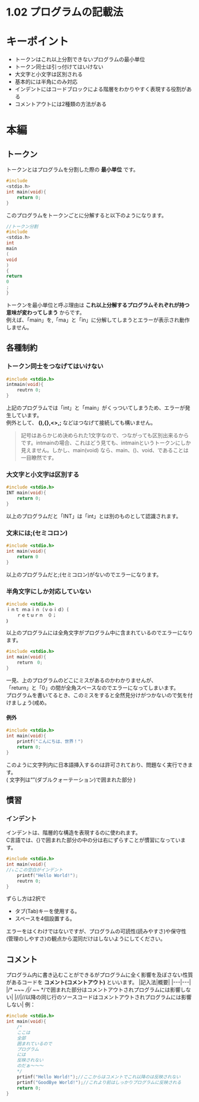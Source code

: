 1.02 プログラムの記載法
===
# キーポイント
- トークンはこれ以上分割できないプログラムの最小単位
- トークン同士は引っ付けてはいけない
- 大文字と小文字は区別される
- 基本的には半角にのみ対応
- インデントにはコードブロックによる階層をわかりやすく表現する役割がある
- コメントアウトには2種類の方法がある
# 本編
## トークン
トークンとはプログラムを分割した際の **最小単位** です。
```c
#include
<stdio.h>
int main(void){
    return 0;
}
```
このプログラムをトークンごとに分解すると以下のようになります。
```c
//トークン分割
#include
<stdio.h>
int 
main
(
void
)
{
return
0
;
}
```
トークンを最小単位と呼ぶ理由は **これ以上分解するプログラムそれぞれが持つ意味が変わってしまう** からです。<br>
例えば、「main」を,「ma」と「in」に分解してしまうとエラーが表示され動作しません。
## 各種制約
### トークン同士をつなげてはいけない
```c
#include <stdio.h>
intmain(void){
    reutrn 0;
}
```
上記のプログラムでは「int」と「main」がくっついてしまうため、エラーが発生しています。<br>
例外として、 **(),{},<>,;** などはつなげて接続しても構いません。
> 記号はあらかじめ決められた1文字なので、つながっても区別出来るからです。intmainの場合、これはどう見ても、intmainというトークンにしか見えません。しかし、main(void) なら、main、()、void、であることは一目瞭然です。

### 大文字と小文字は区別する
```c
#include <stdio.h>
INT main(void){
    return 0;
}
```
以上のプログラムだと「INT」は「int」とは別のものとして認識されます。<br>

### 文末には;(セミコロン)
```c
#include <stdio.h>
int main(void){
    return 0
}
```
以上のプログラムだと;(セミコロン)がないのでエラーになります。

### 半角文字にしか対応していない
```c
#include <stdio.h>
ｉｎｔ ｍａｉｎ（ｖｏｉｄ）｛
    ｒｅｔｕｒｎ　０；
｝
```
以上のプログラムには全角文字がプログラム中に含まれているのでエラーになります。
```c
#include <stdio.h>
int main(void){
    return　0;
}
```
一見、上のプログラムのどこにミスがあるのかわかりませんが、<br>
「return」と「0」の間が全角スペースなのでエラーになってしまいます。<br>
プログラムを書いてるとき、このミスをすると全然見分けがつかないので気を付けましょう(戒め。
#### 例外
```c
#include <stdio.h>
int main(void){
    printf("こんにちは、世界！")
    return 0;
}
```
このように文字列内に日本語挿入するのは許可されており、問題なく実行できます。<br>
( 文字列は“”(ダブルクォーテーション)で囲まれた部分 )

## 慣習
### インデント
インデントは、階層的な構造を表現するのに使われます。<br>
C言語では、{}で囲まれた部分の中の分は右にずらすことが慣習になっています。<br>
```c
#include <stdio.h>
int main(void){
//↓ここの空白がインデント
    printf("Hello World!");
    reutrn 0;
}
```
ずらし方は2択で
- タブ(Tab)キーを使用する。
- スペースを4個設置する。

エラーをはくわけではないですが、プログラムの可読性(読みやすさ)や保守性(管理のしやすさ)の観点から混同だけはしないようにしてください。

## コメント
プログラム内に書き込むことができるがプログラムに全く影響を及ぼさない性質があるコードを **コメント(コメントアウト)** といいます。
|記入法|概要|
|---|---|
|/* ~~~ */|/* ~~ */で囲まれた部分はコメントアウトされプログラムには影響しない|
|//|//以降の同じ行のソースコードはコメントアウトされプログラムには影響しない|
例：
```c
#include <stdio.h>
int main(void){
    /*
    ここは
    全部
    囲まれているので
    プログラム
    には
    反映されない
    のだぁ～～～
    */
    prtinf("Hello World!");//ここからはコメントでこれ以降のは反映されない
    prtinf("GoodBye World!");//これより前はしっかりプログラムに反映される
    return 0;
}
```